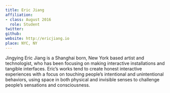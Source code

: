 ```yaml
---
title: Eric Jiang
affiliation:
- class: August 2016
  role: Student
twitter: 
github: 
website: http://ericjiang.io
place: NYC, NY
---
```

Jingying Eric Jiang is a Shanghai ­born, New York ­based artist and technologist, who has been focusing on making interactive installations and tangible interfaces. Eric’s works tend to create honest interactive experiences with a focus on touching people’s intentional and unintentional behaviors, using space in both physical and invisible senses to challenge people’s sensations and consciousness.